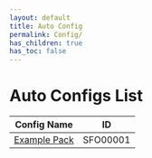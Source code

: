 ```yaml
---
layout: default
title: Auto Config
permalink: Config/
has_children: true
has_toc: false
---
```

# Auto Configs List

| Config Name | ID |
|------|:---:|
| [Example Pack](SFO00001/) | SFO00001 |
